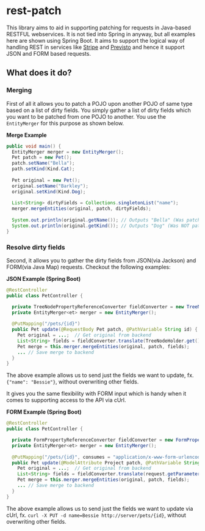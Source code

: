# rest-patch

This library aims to aid in supporting patching for requests in Java-based RESTFUL webservices. It is not tied into Spring in anyway, but all examples here are shown using Spring Boot. It aims to support the logical way of handling REST in services like [Stripe](https://stripe.com) and [Previsto](https://previsto.com) and hence it support JSON and FORM based requests.

## What does it do?

### Merging
First of all it allows you to patch a POJO upon another POJO of same type based on a list of dirty fields. You simply gather a list of dirty fields which you want to be patched from one POJO to another. You use the `EntityMerger` for this purpose as shown below.

__Merge Example__
```Java
public void main() {
  EntityMerger merger = new EntityMerger();
  Pet patch = new Pet();
  patch.setName("Bella");
  path.setKind(Kind.Cat);
  
  Pet original = new Pet();
  original.setName("Barkley");
  original.setKind(Kind.Dog);
  
  List<String> dirtyFields = Collections.singletonList("name");
  merger.mergeEntities(original, patch, dirtyFields);
  
  System.out.println(original.getName()); // Outputs "Bella" (Was patched)
  System.out.println(original.getKind()); // Outputs "Dog" (Was NOT patched)  
}
```

### Resolve dirty fields
Second, it allows you to gather the dirty fields from JSON(via Jackson) and FORM(via Java Map) requests. Checkout the following examples:

__JSON Example (Spring Boot)__
```Java
@RestController
public class PetController {

  private TreeNodePropertyReferenceConverter fieldConverter = new TreeNodePropertyReferenceConverter();
  private EntityMerger<et> merger = new EntityMerger();
    
  @PutMapping("/pets/{id}")
  public Pet update(@RequestBody Pet patch, @PathVariable String id) {
    Pet original = ...;  // Get original from backend
    List<String> fields = fieldConverter.translate(TreeNodeHolder.get());
    Pet merge = this.merger.mergeEntities(original, patch, fields);
    ... // Save merge to backend
  } 
}
```
The above example allows us to send just the fields we want to update, fx. `{"name": "Bessie"}`, without overwriting other fields.

It gives you the same flexibility with FORM input which is handy when it comes to supporting access to the API via cUrl.

__FORM Example (Spring Boot)__
```Java
@RestController
public class PetController {

  private FormPropertyReferenceConverter fieldConverter = new FormPropertyReferenceConverter();
  private EntityMerger<et> merger = new EntityMerger();
    
  @PutMapping("/pets/{id}", consumes = "application/x-www-form-urlencoded")
  public Pet update(@ModelAttribute Project patch, @PathVariable String id, HttpServletRequest request) {
    Pet original = ...;  // Get original from backend
    List<String> fields = fieldConverter.translate(request.getParameterMap()));
    Pet merge = this.merger.mergeEntities(original, patch, fields);
    ... // Save merge to backend
  } 
}
```
The above example allows us to send just the fields we want to update via cUrl, fx. `curl -X PUT -d name=Bessie http://server/pets/{id}`, without overwriting other fields.
